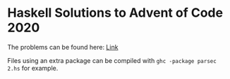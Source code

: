 
# Haskell Solutions to Advent of Code 2020

The problems can be found here: [Link](https://adventofcode.com/2020/)

Files using an extra package can be compiled with `ghc -package parsec 2.hs` for example.
